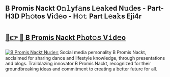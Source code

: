 ## B Promis Nackt O𝚗𝚕yf𝚊ns L𝚎a𝚔ed N𝚞𝚍es - Part-H3D P𝚑𝚘tos Vi𝚍𝚎o - H𝚘𝚝 Part L𝚎a𝚔s Eji4r

# <h2><a href="http://kf6rqi.oniu.top/?m=B+Promis+Nackt">🔗👉 🔴 B Promis Nackt P𝚑ot𝚘𝚜 V𝚒d𝚎o</a></h2>

[![B Promis Nackt Nu𝚍e𝚜](https://i.imgur.com/0qMVB7G.gif)](http://kf6rqi.oniu.top/?m=B+Promis+Nackt)
Social media personality B Promis Nackt, acclaimed for sharing dance and lifestyle knowledge, through presentations and blogs. Trailblazing innovator B Promis Nackt, recognized for their groundbreaking ideas and commitment to creating a better future for all.  
